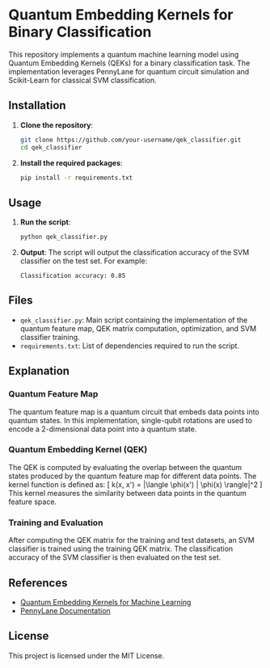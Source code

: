 # Quantum Embedding Kernels for Binary Classification

This repository implements a quantum machine learning model using Quantum Embedding Kernels (QEKs) for a binary classification task. The implementation leverages PennyLane for quantum circuit simulation and Scikit-Learn for classical SVM classification.

## Installation

1. **Clone the repository**:
    ```bash
    git clone https://github.com/your-username/qek_classifier.git
    cd qek_classifier
    ```

2. **Install the required packages**:
    ```bash
    pip install -r requirements.txt
    ```

## Usage

1. **Run the script**:
    ```bash
    python qek_classifier.py
    ```

2. **Output**:
    The script will output the classification accuracy of the SVM classifier on the test set. For example:
    ```
    Classification accuracy: 0.85
    ```

## Files

- `qek_classifier.py`: Main script containing the implementation of the quantum feature map, QEK matrix computation, optimization, and SVM classifier training.
- `requirements.txt`: List of dependencies required to run the script.

## Explanation

### Quantum Feature Map
The quantum feature map is a quantum circuit that embeds data points into quantum states. In this implementation, single-qubit rotations are used to encode a 2-dimensional data point into a quantum state.

### Quantum Embedding Kernel (QEK)
The QEK is computed by evaluating the overlap between the quantum states produced by the quantum feature map for different data points. The kernel function is defined as:
\[ k(x, x') = |\langle \phi(x') | \phi(x) \rangle|^2 \]
This kernel measures the similarity between data points in the quantum feature space.

### Training and Evaluation
After computing the QEK matrix for the training and test datasets, an SVM classifier is trained using the training QEK matrix. The classification accuracy of the SVM classifier is then evaluated on the test set.

## References

- [Quantum Embedding Kernels for Machine Learning](https://arxiv.org/pdf/2105.02276)
- [PennyLane Documentation](https://pennylane.ai/qml/demos/tutorial_kernels_module/)

## License

This project is licensed under the MIT License.
